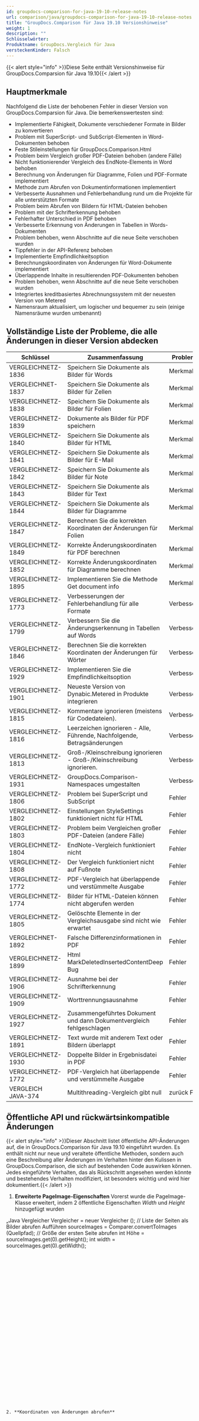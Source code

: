 ```yaml
---
id: groupdocs-comparison-for-java-19-10-release-notes
url: comparison/java/groupdocs-comparison-for-java-19-10-release-notes
title: "GroupDocs.Comparison für Java 19.10 Versionshinweise"
weight: 1
description: ""
Schlüsselwörter:
Produktname: GroupDocs.Vergleich für Java
versteckenKinder: Falsch
---
```

{{< alert style="info" >}}Diese Seite enthält Versionshinweise für GroupDocs.Comparsion für Java 19.10{{< /alert >}}

## Hauptmerkmale

Nachfolgend die Liste der behobenen Fehler in dieser Version von GroupDocs.Comparsion für Java. Die bemerkenswertesten sind:

* Implementierte Fähigkeit, Dokumente verschiedener Formate in Bilder zu konvertieren
* Problem mit SuperScript- und SubScript-Elementen in Word-Dokumenten behoben
* Feste Stileinstellungen für GroupDocs.Comparison.Html
* Problem beim Vergleich großer PDF-Dateien behoben (andere Fälle)
* Nicht funktionierender Vergleich des EndNote-Elements in Word behoben
* Berechnung von Änderungen für Diagramme, Folien und PDF-Formate implementiert
* Methode zum Abrufen von Dokumentinformationen implementiert
* Verbesserte Ausnahmen und Fehlerbehandlung rund um die Projekte für alle unterstützten Formate
* Problem beim Abrufen von Bildern für HTML-Dateien behoben
* Problem mit der Schrifterkennung behoben
* Fehlerhafter Unterschied in PDF behoben
* Verbesserte Erkennung von Änderungen in Tabellen in Words-Dokumenten
* Problem behoben, wenn Abschnitte auf die neue Seite verschoben wurden
* Tippfehler in der API-Referenz behoben
* Implementierte Empfindlichkeitsoption
* Berechnungskoordinaten von Änderungen für Word-Dokumente implementiert
* Überlappende Inhalte in resultierenden PDF-Dokumenten behoben
* Problem behoben, wenn Abschnitte auf die neue Seite verschoben wurden
* Integriertes kreditbasiertes Abrechnungssystem mit der neuesten Version von Metered
* Namensraum aktualisiert, um logischer und bequemer zu sein (einige Namensräume wurden umbenannt)

## Vollständige Liste der Probleme, die alle Änderungen in dieser Version abdecken

| Schlüssel | Zusammenfassung | Problemtyp |
| --- | --- | --- |
| VERGLEICHNETZ-1836 | Speichern Sie Dokumente als Bilder für Words | Merkmal |
| VERGLEICHNET-1837 | Speichern Sie Dokumente als Bilder für Zellen | Merkmal |
| VERGLEICHNETZ-1838 | Speichern Sie Dokumente als Bilder für Folien | Merkmal |
| VERGLEICHNETZ-1839 | Dokumente als Bilder für PDF speichern | Merkmal |
| VERGLEICHNETZ-1840 | Speichern Sie Dokumente als Bilder für HTML | Merkmal |
| VERGLEICHNETZ-1841 | Speichern Sie Dokumente als Bilder für E-Mail | Merkmal |
| VERGLEICHNETZ-1842 | Speichern Sie Dokumente als Bilder für Note | Merkmal |
| VERGLEICHNETZ-1843 | Speichern Sie Dokumente als Bilder für Text | Merkmal |
| VERGLEICHNETZ-1844 | Speichern Sie Dokumente als Bilder für Diagramme | Merkmal |
| VERGLEICHNETZ-1847 | Berechnen Sie die korrekten Koordinaten der Änderungen für Folien | Merkmal |
| VERGLEICHNETZ-1849 | Korrekte Änderungskoordinaten für PDF berechnen | Merkmal |
| VERGLEICHNETZ-1852 | Korrekte Änderungskoordinaten für Diagramme berechnen | Merkmal |
| VERGLEICHNETZ-1895 | Implementieren Sie die Methode Get document info | Merkmal |
| VERGLEICHNETZ-1773 | Verbesserungen der Fehlerbehandlung für alle Formate | Verbesserung |
| VERGLEICHNETZ-1799 | Verbessern Sie die Änderungserkennung in Tabellen auf Words | Verbesserung |
| VERGLEICHNETZ-1846 | Berechnen Sie die korrekten Koordinaten der Änderungen für Wörter | Verbesserung |
| VERGLEICHNETZ-1929 | Implementieren Sie die Empfindlichkeitsoption | Verbesserung |
| VERGLEICHNETZ-1901 | Neueste Version von Dynabic.Metered in Produkte integrieren | Verbesserung |
| VERGLEICHNETZ-1815 | Kommentare ignorieren (meistens für Codedateien). | Verbesserung |
| VERGLEICHNETZ-1816 | Leerzeichen ignorieren - Alle, Führende, Nachfolgende, Betragsänderungen | Verbesserung |
| VERGLEICHNETZ-1813 | Groß-/Kleinschreibung ignorieren - Groß-/Kleinschreibung ignorieren. | Verbesserung |
| VERGLEICHNETZ-1931 | GroupDocs.Comparison-Namespaces umgestalten | Verbesserung |
| VERGLEICHNETZ-1806 | Problem bei SuperScript und SubScript | Fehler |
| VERGLEICHNETZ-1802 | Einstellungen StyleSettings funktioniert nicht für HTML | Fehler |
| VERGLEICHNETZ-1803 | Problem beim Vergleichen großer PDF-Dateien (andere Fälle) | Fehler |
| VERGLEICHNETZ-1804 | EndNote-Vergleich funktioniert nicht | Fehler |
| VERGLEICHNETZ-1808 | Der Vergleich funktioniert nicht auf Fußnote | Fehler |
| VERGLEICHNETZ-1772 | PDF-Vergleich hat überlappende und verstümmelte Ausgabe | Fehler |
| VERGLEICHNETZ-1774 | Bilder für HTML-Dateien können nicht abgerufen werden | Fehler |
| VERGLEICHNETZ-1805 | Gelöschte Elemente in der Vergleichsausgabe sind nicht wie erwartet | Fehler |
| VERGLEICHNET-1892 | Falsche Differenzinformationen in PDF | Fehler |
| VERGLEICHNETZ-1899 | Html MarkDeletedInsertedContentDeep Bug | Fehler |
| VERGLEICHNETZ-1906 | Ausnahme bei der Schrifterkennung | Fehler |
| VERGLEICHNETZ-1909 | Worttrennungsausnahme | Fehler |
| VERGLEICHNETZ-1927 | Zusammengeführtes Dokument und dann Dokumentvergleich fehlgeschlagen | Fehler |
| VERGLEICHNETZ-1891 | Text wurde mit anderem Text oder Bildern überlappt | Fehler |
| VERGLEICHNETZ-1930 | Doppelte Bilder in Ergebnisdatei in PDF | Fehler |
| VERGLEICHNETZ-1772 | PDF-Vergleich hat überlappende und verstümmelte Ausgabe | Fehler |
| VERGLEICH JAVA-374 | Multithreading-Vergleich gibt null | zurück Fehler |

## Öffentliche API und rückwärtsinkompatible Änderungen

{{< alert style="info" >}}Dieser Abschnitt listet öffentliche API-Änderungen auf, die in GroupDocs.Comparison für Java 19.10 eingeführt wurden. Es enthält nicht nur neue und veraltete öffentliche Methoden, sondern auch eine Beschreibung aller Änderungen im Verhalten hinter den Kulissen in GroupDocs.Comparison, die sich auf bestehenden Code auswirken können. Jedes eingeführte Verhalten, das als Rückschritt angesehen werden könnte und bestehendes Verhalten modifiziert, ist besonders wichtig und wird hier dokumentiert.{{< /alert >}}

1. **Erweiterte PageImage-Eigenschaften**
Vorerst wurde die PageImage-Klasse erweitert, indem 2 öffentliche Eigenschaften *Width* und *Height* hinzugefügt wurden
    





























„Java
Vergleicher Vergleicher = neuer Vergleicher ();
// Liste der Seiten als Bilder abrufen
Aufführen<PageImage> sourceImages = Comparer.convertToImages (Quellpfad);
// Größe der ersten Seite abrufen
int Höhe = sourceImages.get(0).getHeight();
int width = sourceImages.get(0).getWidth();
```
    





























2. **Koordinaten von Änderungen abrufen**
    





























Das Abrufen von Koordinaten bestimmter Änderungen im Ergebnisdokument funktioniert für **Folien, PDF** und **Diagramme, Word**-Dokumente.
    





























Um diese Funktion zu verwenden, sollten Sie in der Eigenschaft *ComparisonSettings CalculateComponentCoordinates* angeben
    





























„Java
Vergleichseinstellungseinstellungen = neue Vergleichseinstellung
...
settings.setCalculateComponentCoordinates(true);
...
```
    





























Die Koordinaten der Änderungen werden in der Eigenschaft *Box* der Klasse *ChangeInfo* gespeichert
    





























„Java
Vergleicher Vergleicher = neuer Vergleicher ();
// Einstellungen
Vergleichseinstellungen vergleichseinstellungen = neue vergleichseinstellungen ();
ComparisonSettings.setCalculateComponentCoordinates(true);
// Dokumente vergleichen
ICompareResult CompareResult = Comparer.Compare (Quellpfad, Zielname, Vergleichseinstellungen);
// Abrufen der Größen der ersten Änderung
ChangeInfo[] changes = CompareResult.getChanges();
// Koordinaten der ersten Änderung
letztes Rechteck Rechteck = ändert[0].getBox();
```
    





























Beispiel für die weitere Verwendung dieser Option:
    





























„Java
Vergleichseinstellungen vergleichseinstellungen = neue vergleichseinstellungen ();
ComparisonSettings.setStyleChangeDetection(true);
// Diese Einstellung gibt an, dass wir die Koordinaten ändern möchten
ComparisonSettings.setCalculateComponentCoordinates(true);
ComparisonSettings.setDetailLevel(DetailLevel.High);
     









































Vergleicher Vergleicher = neuer Vergleicher ();
ICompareResult-Ergebnis = Comparer.compare (Quellpfad, Zielpfad, Vergleichseinstellungen);
result.saveDocument(resultPath);
     









































     









































Aufführen<PageImage> ErgebnisBilder = Comparer.convertToImages(ErgebnisPfad);
final ChangeInfo[] changes = result.getChanges();
     









































     









































// Unten einer der Fälle, wie wir Koordinatenänderungen verwenden könnten.
// Wir passieren das Seitenobjekt und zeichnen ein Rechteck in den Koordinaten der Änderungen
for (PageImage pageImage : resultImages) {
final InputStream pageStream = pageImage.getPageStream();
final BufferedImage bufferedImage = ImageIO.read(pageStream);
endgültige Grafik Graphics = bufferedImage.getGraphics ();
für (ChangeInfo changeInfo : Änderungen) {
letztes Rechteck Rechteck = changeInfo.getBox();
// Wenn etwas eingefügt wurde, zeichne ein blaues Rechteck
if (changeInfo.getType() == TypeChanged.Inserted) {
Graphics.setColor (Color.BLUE);
graphics.drawRect((int) rechteck.getX(), (int) rechteck.getY(), (int) rechteck.getWidth(), (int) rechteck.getHeight());
}
// Wenn etwas gelöscht wurde, zeichne ein rotes Rechteck
if (changeInfo.getType() == TypeChanged.Deleted) {
     









































Graphics.setColor (Color.RED);
graphics.drawRect((int) rechteck.getX(), (int) rechteck.getY(), (int) rechteck.getWidth(), (int) rechteck.getHeight());
}
//Wenn etwas geändert wurde, zeichne ein grünes Rechteck
if (changeInfo.getType() == TypeChanged.StyleChanged) {
Graphics.setColor (Color.GREEN);
graphics.drawRect((int) rechteck.getX(), (int) rechteck.getY(), (int) rechteck.getWidth(), (int) rechteck.getHeight());
}
}
ImageIO.write(bufferedImage, "png", new File(resultPath.replace("result", "result_" + pageImage.getPageNumber()) + ".png"));
Graphics.dispose();
pageStream.close();
}
```
    





























3. **Bilddarstellung von Dokumentseiten abrufen**
    





























„Java
Vergleicher Vergleicher = neuer Vergleicher ();
Vergleichseinstellungen vergleichseinstellungen = neue vergleichseinstellungen ();
ComparisonSettings.setStyleChangeDetection(true);
     









































// Dokument vergleichen
ICompareResult-Ergebnis = Comparer.compare (Quellpfad, Zielpfad, Vergleichseinstellungen);
result.saveDocument(resultPath);
     









































// Seitenliste abrufen
Aufführen<PageImage> ErgebnisBilder = Comparer.convertToImages(ErgebnisPfad);
     









































// Speichern Sie sie als Bitmap in einem separaten Ordner
for (PageImage pageImage : resultImages) {
final InputStream pageStream = pageImage.getPageStream();
     









































Assert.assertNotNull(pageStream);
     









































final BufferedImage bufferedImage = ImageIO.read(pageStream);
ImageIO.write(bufferedImage, "png", new File(resultPath.replace(resultName, "result_" + pageImage.getPageNumber()) + ".png"));
}
```
    





























4. **Neue DocumentInfo-Klasse**
    





























Neue Klasse *DocumentInfo* wurde hinzugefügt. Diese Klasse enthält folgende Eigenschaften
    





























*NumberOfPages* (schreibgeschützt) – die Anzahl der Dokumentseiten
*PagesData* (schreibgeschützt) - die Liste der *PageInfo*-Klassen,
    





























Die Klasse *PageInfo* enthält folgende Eigenschaften:
Breite - die Breite der Seite
Höhe - die Höhe der Seite
    





























„Java
Informant Informant = neuer Informant();
// Informationen über das Dokument von filePath abrufen
DocumentInfo documentInfo = informer.getDocumentInfo(sourcePath);
```
    





























5. **Vergleichsdetailebene einstellen**
    





























1. Wenn wir *DetailLevel = Middle* festlegen, fügen wir in einigen Dokumentformaten (Wörter, Folien, Zellen) keinen Kommentar hinzu, wenn das Element hinzugefügt\\gelöscht\\geändert wurde
        












































2. Wenn wir *DetailLevel = Middle* setzen, machen wir keinen Vergleich ohne Berücksichtigung der Groß-/Kleinschreibung. dh M = m.
        












































3. Wurde Empfindlichkeitseigenschaft hinzugefügt. Diese Option definiert das Limit in Prozent, wenn ein Element als gelöscht oder eingefügt erkannt wird.
        












































    





























Minimalwert - 0, Vergleichsprozess findet nicht für Sequenzen von zwei verglichenen Objekten beliebiger Länge statt.
    





























Standardwert - 75, der Vergleich erfolgt, wenn der Prozentsatz der gelöschten oder eingefügten Elemente im Verhältnis zu allen Elementen 75 % nicht überschreitet.
    





























Maximalwert - 100, Vergleich erfolgt bei beliebiger Länge einer gemeinsamen Unterfolge von zwei verglichenen Objekten.
    





























**Zum Beispiel haben wir zwei Wörter**
    





























„Java
1)eineQuelle
     









































2)zweiZiel
```
    





























Diese beiden Wörter haben eine sehr kleine gemeinsame Teilsequenz. Daher wird dies beim Vergleich mit einer Genauigkeit von 70 % nicht berücksichtigt und wir erhalten ein vollständig entferntes und eingefügtes Wort:
    





























„Java
(zweiZiele)[eineQuelle]
```
    





























Aber bei 100% Genauigkeit berücksichtigen wir diese Teilfolge, obwohl sie aus zwei Buchstaben besteht
    





























„Java
(tw)o[n](Ziel)e[Quelle](t)
```
    





























Code-Auszug:
    





























„Java
Vergleichseinstellungen vergleichseinstellungen = neue vergleichseinstellungen ();
ComparisonSettings.setSensitivityOfComparison(100);
Vergleicher vergleichen = neuer Vergleicher ();
ICompareResult-Ergebnis = Compare.compare (Quellpfad, Zielpfad, Vergleichseinstellungen);
```


